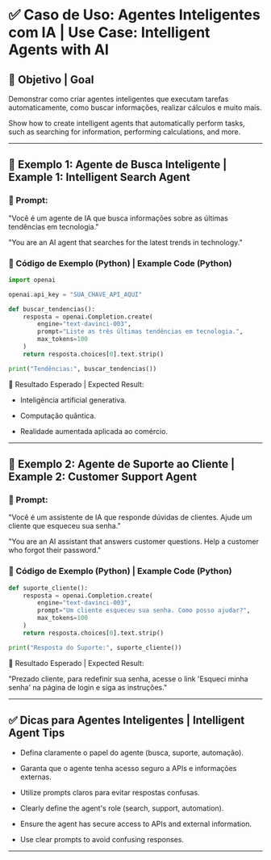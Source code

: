 # ✅ Caso de Uso: Agentes Inteligentes com IA | Use Case: Intelligent Agents with AI

## 📌 Objetivo | Goal
Demonstrar como criar agentes inteligentes que executam tarefas automaticamente, como buscar informações, realizar cálculos e muito mais.

Show how to create intelligent agents that automatically perform tasks, such as searching for information, performing calculations, and more.

---

## 🚀 Exemplo 1: Agente de Busca Inteligente | Example 1: Intelligent Search Agent

### 🔹 Prompt:
"Você é um agente de IA que busca informações sobre as últimas tendências em tecnologia."

"You are an AI agent that searches for the latest trends in technology."

### 🔹 Código de Exemplo (Python) | Example Code (Python)
```python
import openai

openai.api_key = "SUA_CHAVE_API_AQUI"

def buscar_tendencias():
    resposta = openai.Completion.create(
        engine="text-davinci-003",
        prompt="Liste as três últimas tendências em tecnologia.",
        max_tokens=100
    )
    return resposta.choices[0].text.strip()

print("Tendências:", buscar_tendencias())
```
🔹 Resultado Esperado | Expected Result:

* Inteligência artificial generativa.

* Computação quântica.

* Realidade aumentada aplicada ao comércio.
---

## 🚀 Exemplo 2: Agente de Suporte ao Cliente | Example 2: Customer Support Agent

### 🔹 Prompt:
"Você é um assistente de IA que responde dúvidas de clientes. Ajude um cliente que esqueceu sua senha."

"You are an AI assistant that answers customer questions. Help a customer who forgot their password."

### 🔹 Código de Exemplo (Python) | Example Code (Python)
```python
def suporte_cliente():
    resposta = openai.Completion.create(
        engine="text-davinci-003",
        prompt="Um cliente esqueceu sua senha. Como posso ajudar?",
        max_tokens=100
    )
    return resposta.choices[0].text.strip()

print("Resposta do Suporte:", suporte_cliente())
```
🔹 Resultado Esperado | Expected Result:

"Prezado cliente, para redefinir sua senha, acesse o link 'Esqueci minha senha' na página de login e siga as instruções."

---
  
## ✅ Dicas para Agentes Inteligentes | Intelligent Agent Tips

* Defina claramente o papel do agente (busca, suporte, automação).

* Garanta que o agente tenha acesso seguro a APIs e informações externas.

* Utilize prompts claros para evitar respostas confusas.

* Clearly define the agent's role (search, support, automation).

* Ensure the agent has secure access to APIs and external information.

* Use clear prompts to avoid confusing responses.
---

